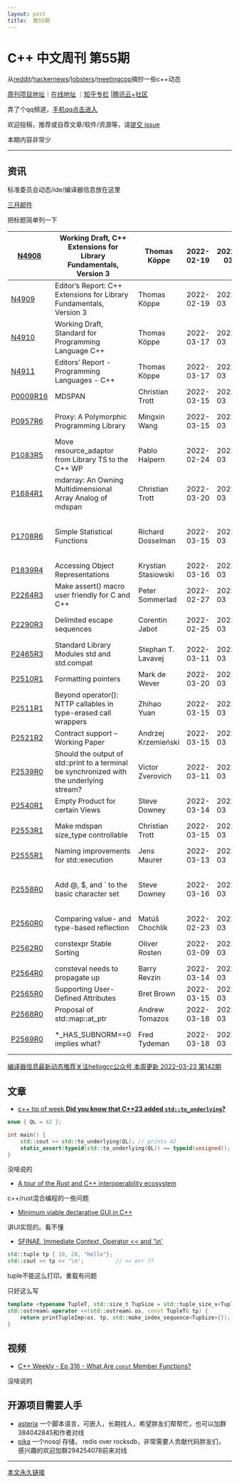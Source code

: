 ```yaml
---
layout: post
title:  第55期
---
```


# C++ 中文周刊 第55期

从[reddit](https://www.reddit.com/r/cpp/)/[hackernews](https://news.ycombinator.com/)/[lobsters](https://lobste.rs/)/[meetingcpp](https://www.meetingcpp.com/blog/blogroll/items/Meeting-Cpp-Blogroll-322.html)摘抄一些c++动态

[周刊项目地址](https://github.com/wanghenshui/cppweeklynews)｜[在线地址](https://wanghenshui.github.io/cppweeklynews/) ｜[知乎专栏](https://www.zhihu.com/column/jieyaren) |[腾讯云+社区](https://cloud.tencent.com/developer/column/92884)

弄了个qq频道，[手机qq点击进入](https://qun.qq.com/qqweb/qunpro/share?_wv=3&_wwv=128&inviteCode=xzjHQ&from=246610&biz=ka)

欢迎投稿，推荐或自荐文章/软件/资源等，请[提交 issue](https://github.com/wanghenshui/cppweeklynews/issues)

本期内容非常少

---

## 资讯

标准委员会动态/ide/编译器信息放在这里

[三月邮件](http://www.open-std.org/jtc1/sc22/wg21/docs/papers/2022/#mailing2022-03)

把标题简单列一下

| [N4908](https://wg21.link/N4908)       | Working Draft, C++ Extensions for Library Fundamentals, Version 3 | Thomas Köppe        | 2022-02-19 | 2022-03 |                                        | All of WG21                                               |
| -------------------------------------- | ------------------------------------------------------------ | ------------------- | ---------- | ------- | -------------------------------------- | --------------------------------------------------------- |
| [N4909](https://wg21.link/N4909)       | Editor’s Report: C++ Extensions for Library Fundamentals, Version 3 | Thomas Köppe        | 2022-02-19 | 2022-03 |                                        | All of WG21                                               |
| [N4910](https://wg21.link/N4910)       | Working Draft, Standard for Programming Language C++         | Thomas Köppe        | 2022-03-17 | 2022-03 |                                        | All of WG21                                               |
| [N4911](https://wg21.link/N4911)       | Editors’ Report - Programming Languages - C++                | Thomas Köppe        | 2022-03-17 | 2022-03 |                                        | All of WG21                                               |
| [P0009R16](https://wg21.link/P0009R16) | MDSPAN                                                       | Christian Trott     | 2022-03-15 | 2022-03 | [P0009R15](https://wg21.link/P0009R15) | LWG Library                                               |
| [P0957R6](https://wg21.link/P0957R6)   | Proxy: A Polymorphic Programming Library                     | Mingxin Wang        | 2022-03-15 | 2022-03 | [P0957R5](https://wg21.link/P0957R5)   | LEWGI SG18: LEWG Incubator,LEWG Library Evolution         |
| [P1083R5](https://wg21.link/P1083R5)   | Move resource_adaptor from Library TS to the C++ WP          | Pablo Halpern       | 2022-02-24 | 2022-03 | [P1083R4](https://wg21.link/P1083R4)   | LEWG Library Evolution                                    |
| [P1684R1](https://wg21.link/P1684R1)   | mdarray: An Owning Multidimensional Array Analog of mdspan   | Christian Trott     | 2022-03-20 | 2022-03 | [P1684R0](https://wg21.link/P1684R0)   | LEWG Library Evolution                                    |
| [P1708R6](https://wg21.link/P1708R6)   | Simple Statistical Functions                                 | Richard Dosselman   | 2022-03-15 | 2022-03 | [P1708R5](https://wg21.link/P1708R5)   | SG6 Numerics,SG19 Machine Learning,LEWG Library Evolution |
| [P1839R4](https://wg21.link/P1839R4)   | Accessing Object Representations                             | Krystian Stasiowski | 2022-03-16 | 2022-03 | [P1839R3](https://wg21.link/P1839R3)   | CWG Core                                                  |
| [P2264R3](https://wg21.link/P2264R3)   | Make assert() macro user friendly for C and C++              | Peter Sommerlad     | 2022-02-27 | 2022-03 | [P2264R2](https://wg21.link/P2264R2)   | SG22 Compatability,LEWG Library Evolution                 |
| [P2290R3](https://wg21.link/P2290R3)   | Delimited escape sequences                                   | Corentin Jabot      | 2022-02-25 | 2022-03 | [P2290R2](https://wg21.link/P2290R2)   | SG22 Compatability,CWG Core                               |
| [P2465R3](https://wg21.link/P2465R3)   | Standard Library Modules std and std.compat                  | Stephan T. Lavavej  | 2022-03-11 | 2022-03 | [P2465R2](https://wg21.link/P2465R2)   | CWG Core,LWG Library                                      |
| [P2510R1](https://wg21.link/P2510R1)   | Formatting pointers                                          | Mark de Wever       | 2022-03-20 | 2022-03 | [P2510R0](https://wg21.link/P2510R0)   | LWG Library                                               |
| [P2511R1](https://wg21.link/P2511R1)   | Beyond operator(): NTTP callables in type-erased call wrappers | Zhihao Yuan         | 2022-03-15 | 2022-03 | [P2511R0](https://wg21.link/P2511R0)   | LEWG Library Evolution                                    |
| [P2521R2](https://wg21.link/P2521R2)   | Contract support – Working Paper                             | Andrzej Krzemieński | 2022-03-15 | 2022-03 | [P2521R1](https://wg21.link/P2521R1)   | SG21 Contracts                                            |
| [P2539R0](https://wg21.link/P2539R0)   | Should the output of std::print to a terminal be synchronized with the underlying stream? | Victor Zverovich    | 2022-03-11 | 2022-03 |                                        | LEWG Library Evolution                                    |
| [P2540R1](https://wg21.link/P2540R1)   | Empty Product for certain Views                              | Steve Downey        | 2022-03-14 | 2022-03 | [P2540R0](https://wg21.link/P2540R0)   | SG9 Ranges,LEWG Library Evolution                         |
| [P2553R1](https://wg21.link/P2553R1)   | Make mdspan size_type controllable                           | Christian Trott     | 2022-03-15 | 2022-03 | [P2553R0](https://wg21.link/P2553R0)   | LEWG Library Evolution,LWG Library                        |
| [P2555R1](https://wg21.link/P2555R1)   | Naming improvements for std::execution                       | Jens Maurer         | 2022-03-13 | 2022-03 | [P2555R0](https://wg21.link/P2555R0)   | LEWG Library Evolution                                    |
| [P2558R0](https://wg21.link/P2558R0)   | Add @, $, and ` to the basic character set                   | Steve Downey        | 2022-03-16 | 2022-03 |                                        | SG16 Unicode,EWGI SG17: EWG Incubator,SG22 Compatability  |
| [P2560R0](https://wg21.link/P2560R0)   | Comparing value- and type-based reflection                   | Matúš Chochlı́k      | 2022-02-23 | 2022-03 |                                        | SG7 Reflection                                            |
| [P2562R0](https://wg21.link/P2562R0)   | constexpr Stable Sorting                                     | Oliver Rosten       | 2022-03-09 | 2022-03 |                                        | LEWG Library Evolution,LWG Library                        |
| [P2564R0](https://wg21.link/P2564R0)   | consteval needs to propagate up                              | Barry Revzin        | 2022-03-14 | 2022-03 |                                        | EWG Evolution                                             |
| [P2565R0](https://wg21.link/P2565R0)   | Supporting User-Defined Attributes                           | Bret Brown          | 2022-03-15 | 2022-03 |                                        | SG15 Tooling                                              |
| [P2568R0](https://wg21.link/P2568R0)   | Proposal of std::map::at_ptr                                 | Andrew Tomazos      | 2022-03-18 | 2022-03 |                                        | LEWG Library Evolution                                    |
| [P2569R0](https://wg21.link/P2569R0)   | *_HAS_SUBNORM==0 implies what?                               | Fred Tydeman        | 2022-03-18 | 2022-03 |                                        | SG6 Numerics,SG22 Compatability                           |

[编译器信息最新动态推荐关注hellogcc公众号 本周更新 2022-03-23 第142期](https://github.com/hellogcc/osdt-weekly/blob/master/weekly-2022/2022-03-23.md)



## 文章

- [c++ tip of week **Did you know that C++23 added `std::to_underlying`?**](https://github.com/QuantlabFinancial/cpp_tip_of_the_week/)

```c++
enum { QL = 42 };

int main() {
    std::cout << std::to_underlying(QL); // prints 42
    static_assert(typeid(std::to_underlying(QL)) == typeid(unsigned));
}
```

没啥说的

- [A tour of the Rust and C++ interoperability ecosystem ](https://blog.tetrane.com/2022/Rust-Cxx-interop.html)

c++/rust混合编程的一些问题

- [Minimum viable declarative GUI in C++](https://ossia.io/posts/minimum-viable/)

讲UI实现的。看不懂

- [SFINAE, Immediate Context, Operator <<  and '\n' ](https://www.cppstories.com/2022/sfinea-immediate-context/)

```c++
std::tuple tp { 10, 20, "hello"};
std::cout << tp << '\n';		  // << err ??
```

tuple不能这么打印。重载有问题

只好这么写

```c++
template <typename TupleT, std::size_t TupSize = std::tuple_size_v<TupleT>>
std::ostream& operator <<(std::ostream& os, const TupleT& tp) {
    return printTupleImp(os, tp, std::make_index_sequence<TupSize>{}); 
}

```



## 视频

- [C++ Weekly - Ep 316 - What Are `const` Member Functions?](https://www.youtube.com/watch?v=bqd9ILyQRxQ)

没啥说的



## 开源项目需要人手

- [asteria](https://github.com/lhmouse/asteria) 一个脚本语言，可嵌入，长期找人，希望胖友们帮帮忙，也可以加群384042845和作者对线
- [pika](https://github.com/OpenAtomFoundation/pika) 一个nosql 存储， redis over rocksdb，非常需要人贡献代码胖友们， 感兴趣的欢迎加群294254078前来对线





---



[本文永久链接](https://wanghenshui.github.io/cppweeklynews/posts/055.html)
